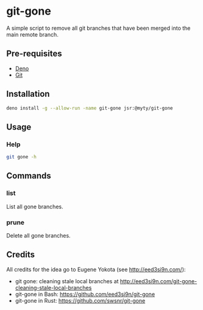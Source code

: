 # git-gone

A simple script to remove all git branches that have been merged into the main remote branch.

## Pre-requisites

* [Deno](https://deno.com/)
* [Git](https://git-scm.com/)

## Installation

  ```sh
  deno install -g --allow-run -name git-gone jsr:@myty/git-gone
  ```

## Usage

### Help

  ```sh
  git gone -h
  ```

## Commands

### list

List all gone branches.

### prune

Delete all gone branches.

## Credits

All credits for the idea go to Eugene Yokota (see <http://eed3si9n.com/>):

* git gone: cleaning stale local branches at <http://eed3si9n.com/git-gone-cleaning-stale-local-branches>
* git-gone in Bash: <https://github.com/eed3si9n/git-gone>
* git-gone in Rust: <https://github.com/swsnr/git-gone>
